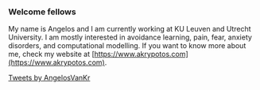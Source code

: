### Welcome fellows

My name is Angelos and I am currently working at KU Leuven and Utrecht University.
I am mostly interested in avoidance learning, pain, fear, anxiety disorders, and computational
modelling. If you want to know more about me, check my website at [https://www.akrypotos.com](https://www.akrypotos.com).


<a class="twitter-timeline" href="https://twitter.com/AngelosVanKr?ref_src=twsrc%5Etfw">Tweets by AngelosVanKr</a> <script async src="https://platform.twitter.com/widgets.js" charset="utf-8"></script>
